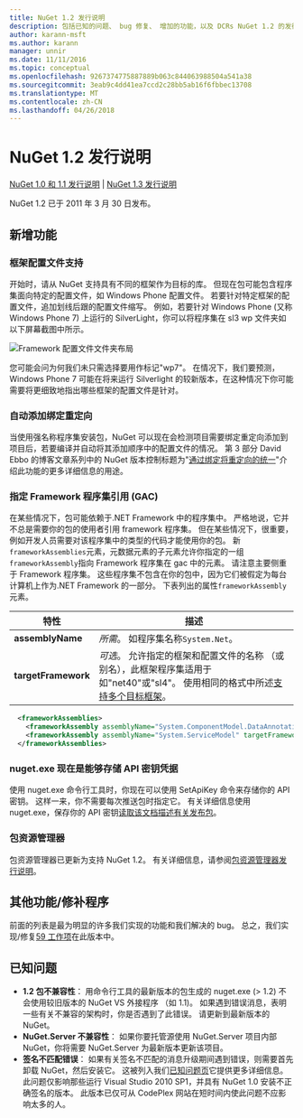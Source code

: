```yaml
---
title: NuGet 1.2 发行说明
description: 包括已知的问题、 bug 修复、 增加的功能，以及 DCRs NuGet 1.2 的发行说明。
author: karann-msft
ms.author: karann
manager: unnir
ms.date: 11/11/2016
ms.topic: conceptual
ms.openlocfilehash: 9267374775887889b063c844063988504a541a38
ms.sourcegitcommit: 3eab9c4dd41ea7ccd2c28bb5ab16f6fbbec13708
ms.translationtype: MT
ms.contentlocale: zh-CN
ms.lasthandoff: 04/26/2018
---
```

# <a name="nuget-12-release-notes"></a>NuGet 1.2 发行说明

[NuGet 1.0 和 1.1 发行说明](../release-notes/nuget-1.1.md) | [NuGet 1.3 发行说明](../release-notes/nuget-1.3.md)

NuGet 1.2 已于 2011 年 3 月 30 日发布。

## <a name="new-features"></a>新增功能

### <a name="framework-profile-support"></a>框架配置文件支持

开始时，请从 NuGet 支持具有不同的框架作为目标的库。 但现在包可能包含程序集面向特定的配置文件，如 Windows Phone 配置文件。 若要针对特定框架的配置文件，追加划线后跟的配置文件缩写。 例如，若要针对 Windows Phone (又称 Windows Phone 7) 上运行的 SilverLight，你可以将程序集在 sl3 wp 文件夹如以下屏幕截图中所示。

![Framework 配置文件文件夹布局](./media/framework-profile-support.png)

您可能会问为何我们未只需选择要用作标记"wp7"。 在情况下，我们要预测，Windows Phone 7 可能在将来运行 Silverlight 的较新版本，在这种情况下你可能需要将更细致地指出哪些框架的配置文件是针对。

### <a name="automatically-add-binding-redirects"></a>自动添加绑定重定向

当使用强名称程序集安装包，NuGet 可以现在会检测项目需要绑定重定向添加到项目后，若要编译并自动将其添加顺序中的配置文件的情况。 第 3 部分 David Ebbo 的博客文章系列中的 NuGet 版本控制标题为"[通过绑定将重定向的统一](http://blog.davidebbo.com/2011/01/nuget-versioning-part-3-unification-via.html)"介绍此功能的更多详细信息的用途。

<a name="framework-assembly-refs"></a>

### <a name="specifying-framework-assembly-references-gac"></a>指定 Framework 程序集引用 (GAC)

在某些情况下，包可能依赖于.NET Framework 中的程序集中。 严格地说，它并不总是需要你的包的使用者引用 framework 程序集。 但在某些情况下，很重要，例如开发人员需要对该程序集中的类型的代码才能使用你的包。 新`frameworkAssemblies`元素，元数据元素的子元素允许你指定的一组`frameworkAssembly`指向 Framework 程序集在 gac 中的元素。 请注意主要侧重于 Framework 程序集。
这些程序集不包含在你的包中，因为它们被假定为每台计算机上作为.NET Framework 的一部分。 下表列出的属性`frameworkAssembly`元素。


|特性 |描述|
|----------------|-----------|
|**assemblyName**|*所需*。 如程序集名称`System.Net`。|
|**targetFramework**|*可选*。 允许指定的框架和配置文件的名称 （或别名），此框架程序集适用于如"net40"或"sl4"。 使用相同的格式中所述[支持多个目标框架](../create-packages/supporting-multiple-target-frameworks.md)。|

```xml
  <frameworkAssemblies>
    <frameworkAssembly assemblyName="System.ComponentModel.DataAnnotations" targetFramework="net40" />
    <frameworkAssembly assemblyName="System.ServiceModel" targetFramework="net40" />
  </frameworkAssemblies>
```

### <a name="nugetexe-now-is-able-to-store-api-key-credentials"></a>nuget.exe 现在是能够存储 API 密钥凭据

使用 nuget.exe 命令行工具时，你现在可以使用 SetApiKey 命令来存储你的 API 密钥。 这样一来，你不需要每次推送包时指定它。 有关详细信息使用 nuget.exe，保存你的 API 密钥[读取该文档描述有关发布包](../create-packages/publish-a-package.md)。

### <a name="package-explorer"></a>包资源管理器
包资源管理器已更新为支持 NuGet 1.2。 有关详细信息，请参阅[包资源管理器发行说明](http://nuget.codeplex.com/wikipage?title=New%20features%20in%20NuGet%20Package%20Explorer%201.0)。

## <a name="other-featuresfixes"></a>其他功能/修补程序

前面的列表是最为明显的许多我们实现的功能和我们解决的 bug。 总之，我们实现/修复[59 工作项](http://nuget.codeplex.com/workitem/list/advanced?keyword=&status=All&type=All&priority=All&release=NuGet%201.2&assignedTo=All&component=All&sortField=Votes&sortDirection=Descending&page=0)在此版本中。

## <a name="known-issues"></a>已知问题

* **1.2 包不兼容性**： 用命令行工具的最新版本的包生成的 nuget.exe (> 1.2) 不会使用较旧版本的 NuGet VS 外接程序 （如 1.1)。 如果遇到错误消息，表明一些有关不兼容的架构时，你是否遇到了此错误。 请更新到最新版本的 NuGet。
* **NuGet.Server 不兼容性**： 如果你要托管源使用 NuGet.Server 项目内部 NuGet，你将需要 NuGet.Server 为最新版本更新该项目。
* **签名不匹配错误**： 如果有关签名不匹配的消息升级期间遇到错误，则需要首先卸载 NuGet，然后安装它。 这被列入我们[已知问题页](../release-notes/known-issues.md)它提供更多详细信息。 此问题仅影响那些运行 Visual Studio 2010 SP1，并具有 NuGet 1.0 安装不正确签名的版本。 此版本已仅可从 CodePlex 网站在短时间内使此问题不应影响太多的人。